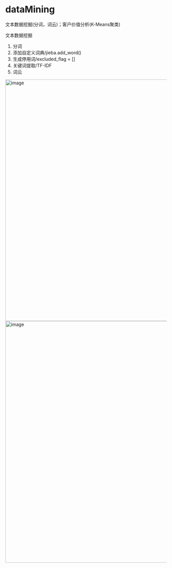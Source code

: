 # dataMining
文本数据挖掘(分词，词云)；客户价值分析(K-Means聚类)

文本数据挖掘
1. 分词
2. 添加自定义词典/jieba.add_word()
3. 生成停用词/excluded_flag = []
4. 关键词提取/TF-IDF
5. 词云
<img width="752" alt="image" src="https://github.com/dairui2/dataMining/assets/31460898/c9263ded-c3e3-435e-8a93-d1be5a3b263e">
<img width="752" alt="image" src="https://github.com/dairui2/dataMining/assets/31460898/38c1ebcd-8d20-4818-bc35-b5e61aa4c435">

